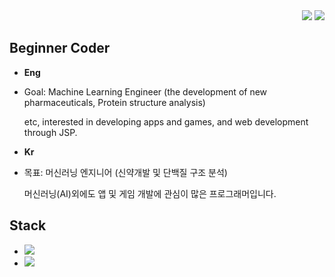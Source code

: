 <div align=right>
     <a href="https://hits.seeyoufarm.com"><img src="https://hits.seeyoufarm.com/api/count/incr/badge.svg?url=https%3A%2F%2Fgithub.com%2FDaeSeokSong&count_bg=%2379C83D&title_bg=%23555555&icon=&icon_color=%23E7E7E7&title=hits&edge_flat=false"/></a>
     <img src="https://img.shields.io/github/followers/DaeSeokSong?style=social">
</div>

## Beginner Coder
- <strong>Eng</strong>
- <p>Goal: Machine Learning Engineer (the development of new pharmaceuticals, Protein structure analysis)</p><p>etc, interested in developing apps and games, and web development through JSP.</p>

- <strong>Kr</strong>
- <p>목표: 머신러닝 엔지니어 (신약개발 및 단백질 구조 분석)</p><p>머신러닝(AI)외에도 앱 및 게임 개발에 관심이 많은 프로그래머입니다.</p>

## Stack
- <img src="http://img.shields.io/badge/-Python-3572A5?style=flat&link='https://github.com/DaeSeokSong/MachineLearningModels'">
- <img src="http://img.shields.io/badge/-Java-b07219?style=flat&link='https://github.com/Team-NeedFor/StockOverlay'">
